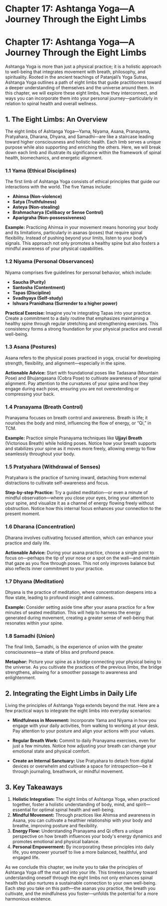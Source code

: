 # Chapter 17: Ashtanga Yoga—A Journey Through the Eight Limbs

# Chapter 17: Ashtanga Yoga—A Journey Through the Eight Limbs

Ashtanga Yoga is more than just a physical practice; it is a holistic approach to well-being that integrates movement with breath, philosophy, and spirituality. Rooted in the ancient teachings of Patanjali’s Yoga Sutras, Ashtanga Yoga outlines a path of eight limbs that guide practitioners toward a deeper understanding of themselves and the universe around them. In this chapter, we will explore these eight limbs, how they interconnect, and ways you can incorporate them into your personal journey—particularly in relation to spinal health and overall wellness.

## 1. The Eight Limbs: An Overview

The eight limbs of Ashtanga Yoga—Yama, Niyama, Asana, Pranayama, Pratyahara, Dharana, Dhyana, and Samadhi—are like a staircase leading toward higher consciousness and holistic health. Each limb serves a unique purpose while also supporting and enriching the others. Here, we will break down each limb and illustrate its significance within the framework of spinal health, biomechanics, and energetic alignment.

### 1.1 Yama (Ethical Disciplines)

The first limb of Ashtanga Yoga consists of ethical principles that guide our interactions with the world. The five Yamas include:

- **Ahimsa (Non-violence)**
- **Satya (Truthfulness)**
- **Asteya (Non-stealing)**
- **Brahmacharya (Celibacy or Sense Control)**
- **Aparigraha (Non-possessiveness)**

**Example:** Practicing Ahimsa in your movement means honoring your body and its limitations, particularly in asanas (poses) that require spinal flexibility. Instead of pushing beyond your limits, listen to your body’s signals. This approach not only promotes a healthy spine but also fosters a mindful awareness of your physical capabilities.

### 1.2 Niyama (Personal Observances)

Niyama comprises five guidelines for personal behavior, which include:

- **Saucha (Purity)**
- **Santosha (Contentment)**
- **Tapas (Discipline)**
- **Svadhyaya (Self-study)**
- **Ishvara Pranidhana (Surrender to a higher power)**

**Practical Exercise:** Imagine you’re integrating Tapas into your practice. Create a commitment to a daily routine that emphasizes maintaining a healthy spine through regular stretching and strengthening exercises. This consistency forms a strong foundation for your physical practice and overall well-being.

### 1.3 Asana (Postures)

Asana refers to the physical poses practiced in yoga, crucial for developing strength, flexibility, and alignment—especially in the spine.

**Actionable Advice:** Start with foundational poses like Tadasana (Mountain Pose) and Bhujangasana (Cobra Pose) to cultivate awareness of your spinal alignment. Pay attention to the curvatures of your spine and how they engage during each pose, ensuring you are not overextending or compressing your back.

### 1.4 Pranayama (Breath Control)

Pranayama focuses on breath control and awareness. Breath is life; it nourishes the body and mind, influencing the flow of energy, or “Qi,” in TCM.

**Example:** Practice simple Pranayama techniques like **Ujjayi Breath** (Victorious Breath) while holding poses. Notice how your breath supports and stabilizes your spine as it moves more freely, allowing energy to flow seamlessly throughout your body.

### 1.5 Pratyahara (Withdrawal of Senses)

Pratyahara is the practice of turning inward, detaching from external distractions to cultivate self-awareness and focus.

**Step-by-step Practice:** Try a guided meditation—or even a minute of mindful observation—where you close your eyes, bring your attention to your spine, and visualize it as a channel of energy flowing freely without obstruction. Notice how this internal focus enhances your connection to the present moment.

### 1.6 Dharana (Concentration)

Dharana involves cultivating focused attention, which can enhance your practice and daily life.

**Actionable Advice:** During your asana practice, choose a single point to focus on—perhaps the tip of your nose or a spot on the wall—and maintain that gaze as you flow through poses. This not only improves balance but also reflects inner commitment to your practice.

### 1.7 Dhyana (Meditation)

Dhyana is the practice of meditation, where concentration deepens into a flow state, leading to profound insight and calmness.

**Example:** Consider setting aside time after your asana practice for a few minutes of seated meditation. This will help to harness the energy generated during movement, creating a greater sense of well-being that resonates within your spine.

### 1.8 Samadhi (Union)

The final limb, Samadhi, is the experience of union with the greater consciousness—a state of bliss and profound peace.

**Metaphor:** Picture your spine as a bridge connecting your physical being to the universe. As you cultivate the practices of the previous limbs, the bridge strengthens, allowing for a smoother passage to awareness and enlightenment.

## 2. Integrating the Eight Limbs in Daily Life

Living the principles of Ashtanga Yoga extends beyond the mat. Here are a few practical ways to integrate the eight limbs into everyday scenarios:

- **Mindfulness in Movement:** Incorporate Yama and Niyama in how you engage with your daily activities, from walking to working at your desk. Pay attention to your posture and align your actions with your values.
  
- **Regular Breath Work:** Commit to daily Pranayama exercises, even for just a few minutes. Notice how adjusting your breath can change your emotional state and physical comfort.

- **Create an Internal Sanctuary:** Use Pratyahara to detach from digital devices or overwhelm and cultivate a space for introspection—be it through journaling, breathwork, or mindful movement.

## 3. Key Takeaways

1. **Holistic Integration:** The eight limbs of Ashtanga Yoga, when practiced together, foster a holistic understanding of body, mind, and spirit—essential for optimal spinal health and well-being.
2. **Mindful Movement:** Through practices like Ahimsa and awareness in Asana, you can cultivate a healthier relationship with your body and breathe, improving posture and flexibility.
3. **Energy Flow:** Understanding Pranayama and Qi offers a unique perspective on how breath influences your body's energy dynamics and promotes emotional and physical balance.
4. **Personal Empowerment:** By incorporating these principles into daily life, you empower yourself to live a more balanced, healthful, and engaged life.

As we conclude this chapter, we invite you to take the principles of Ashtanga Yoga off the mat and into your life. This timeless journey toward understanding oneself through the eight limbs not only enhances spinal health but also nurtures a sustainable connection to your own well-being. Each step you take on this path—the asanas you practice, the breath you cultivate, and the mindfulness you foster—unfolds the potential for a more harmonious existence.